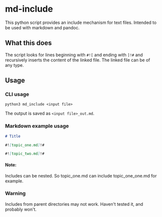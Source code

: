 # md-include

This python script provides an include mechanism for text files. Intended to be used with markdown and pandoc.

## What this does

The script looks for lines beginning with `#![` and ending with `]!#` and recursively inserts the content of the linked file. The linked file can be of any type.

## Usage

### CLI usage
```
python3 md_include <input file>
```

The output is saved as `<input file>_out.md`.

### Markdown example usage

```markdown
# Title

#![topic_one.md]!#

#![topic_two.md]!#
```

#### Note:

Includes can be nested. So topic_one.md can include topic_one_one.md for example.

### Warning

Includes from parent directories may not work. Haven't tested it, and probably won't.
